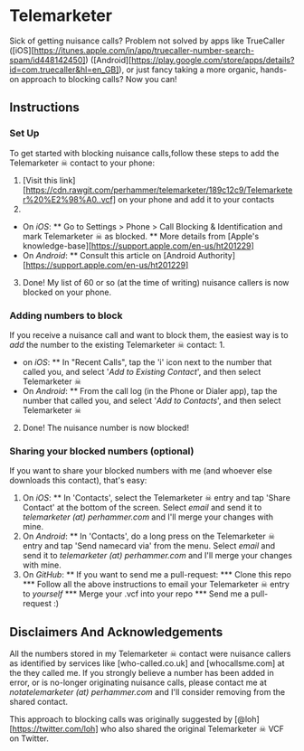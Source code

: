 # Telemarketer

Sick of getting nuisance calls? Problem not solved by apps like TrueCaller ([iOS][https://itunes.apple.com/in/app/truecaller-number-search-spam/id448142450]) ([Android][https://play.google.com/store/apps/details?id=com.truecaller&hl=en_GB]), or just fancy taking a more organic, hands-on approach to blocking calls? Now you can!

## Instructions
### Set Up
To get started with blocking nuisance calls,follow these steps to add the Telemarketer ☠ contact to your phone:
1. [Visit this link][https://cdn.rawgit.com/perhammer/telemarketer/189c12c9/Telemarketer%20%E2%98%A0..vcf] on your phone and add it to your contacts
2. 
  * On *iOS*:
  ** Go to Settings > Phone > Call Blocking & Identification and mark Telemarketer ☠ as blocked.
  ** More details from [Apple's knowledge-base][https://support.apple.com/en-us/ht201229]
  * On *Android*:
  ** Consult this article on [Android Authority][https://support.apple.com/en-us/ht201229]
3. Done! My list of 60 or so (at the time of writing) nuisance callers is now blocked on your phone.

### Adding numbers to block
If you receive a nuisance call and want to block them, the easiest way is to *add* the number to the existing Telemarketer ☠ contact:
1.
  * on *iOS*:
  ** In "Recent Calls", tap the 'i' icon next to the number that called you, and select '*Add to Existing Contact*', and then select Telemarketer ☠
  * On *Android*:
  ** From the call log (in the Phone or Dialer app), tap the number that called you, and select '*Add to Contacts*', and then select Telemarketer ☠
2. Done! The nuisance number is now blocked!

### Sharing your blocked numbers (optional)
If you want to share your blocked numbers with me (and whoever else downloads this contact), that's easy:
1. On *iOS*:
  ** In 'Contacts', select the Telemarketer ☠ entry and tap 'Share Contact' at the bottom of the screen. Select *email* and send it to *telemarketer (at) perhammer.com* and I'll merge your changes with mine.
2. On *Android*:
  ** In 'Contacts', do a long press on the Telemarketer ☠ entry and tap 'Send namecard via' from the menu. Select *email* and send it to *telemarketer (at) perhammer.com* and I'll merge your changes with mine.
3. On *GitHub*:
  ** If you want to send me a pull-request:
  *** Clone this repo
  *** Follow all the above instructions to email your Telemarketer ☠ entry to *yourself*
  *** Merge your .vcf into your repo
  *** Send me a pull-request :)

## Disclaimers And Acknowledgements
All the numbers stored in my Telemarketer ☠ contact were nuisance callers as identified by services like [who-called.co.uk] and [whocallsme.com] at the they called me. If you strongly believe a number has been added in error, or is no-longer originating nuisance calls, please contact me at *notatelemarketer (at) perhammer.com* and I'll consider removing from the shared contact.

This approach to blocking calls was originally suggested by [@loh][https://twitter.com/loh] who also shared the original Telemarketer ☠ VCF on Twitter.

